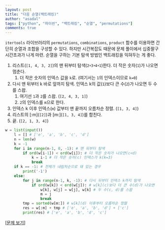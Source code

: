 ```yaml
---
layout: post
title: "다음 순열(백트래킹)"
author: "asadal"
tags: ["python", "파이썬", "백트래킹", "순열", "permutations"]
comments: true
---
```


`itertools` 라이브러리의 `permutations`, `combinations`, `product` 함수를 이용하면 간단히 순열과 조합을 구성할 수 있다. 하지만 시간복잡도 때문에 문제 풀이에서 십중팔구 시간초과가 나게 마련. 순열을 구하는 기본 탐색 방법인 백트래킹을 익혀두는 게 좋다.

1. 리스트(``[1, 4, 3, 2]``)의 맨 뒤부터 탐색(`2￫3￫4￫1`)한다. 더 작은 숫자(`1`)가 나오면 멈춘다. 
   1. 더 작은 숫자의 인덱스 값을 `k`로. (여기서는 `1`의 인덱스이므로 `k=0`)
2. 다시 맨 뒤부터 k 바로 앞까지 탐색. 인덱스 k의 값(`1`)보다 큰 수(`2`)가 나오면 두 수를 스왑.
   1. 여기선 `1`과 `2`를 스왑. (`[2, 4, 3, 1]`)
   2. `2`의 인덱스를 `m`으로 한다.
3. 인덱스 k 이후 인덱스(`m`) 값부터 맨 끝까지 오름차순 정렬. (`[1, 3, 4]`)
4. 리스트의 \[:m](`[2]`)과 \[m:](`[1, 3, 4]`)를 합친다. 
5. 끝. (`[2, 1, 3, 4]`)

```python
w = list(input())
    l = [] # ['e', 'a', 'b', 'c', 'd']
    n = len(w)
    k = -1
    for i in range(n-1, 0, -1): # 맨 뒤부터 탐색
        if ord(w[i-1]) < ord(w[i]): # 더 작은 숫자가 나오면(c<d)
            k = i-1 # 더 작은 숫자(c) 인덱스가 k(k=3)
            break
    if k == -1: # 전체가 내림차순으로 돼 있는 경우
        print('-1')
    else:
        for j in range(n-1, k, -1): # 다시 뒤부터 인덱스 k까지 탐색
            if ord(w[k]) < ord(w[j]): # w[k](c)보다 더 큰 수(d)가 나오면
                w[k], w[j] = w[j], w[k] # 두 수(c, d)를 스왑
                m = j
                break
        tmp = sorted(w[m:]) # w[k](d) 이후부터 오름차순 정렬
        res = w[:m] + tmp # ['e', 'a', 'b', 'd'] + ['c']
        print(res) # ['e', 'a', 'b', 'd', 'c']
```

[[문제 보기](https://www.acmicpc.net/problem/10972)]